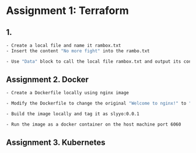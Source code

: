 # Assignment 1: Terraform

## 1.

```sh
- Create a local file and name it rambox.txt
- Insert the content "No more fight" into the rambo.txt

- Use "Data" block to call the local file rambox.txt and output its content using "output.tf"
```

## Assignment 2. Docker
```sh
- Create a Dockerfile locally using nginx image

- Modify the Dockerfile to change the original "Welcome to nginx!" to "Welcome Sly yoo yoo!"

- Build the image locally and tag it as slyyo:0.0.1

- Run the image as a docker container on the host machine port 6060
```

## Assignment 3. Kubernetes
```sh

```